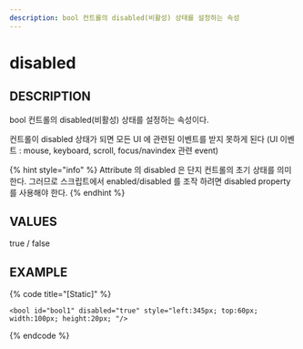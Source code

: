 ```yaml
---
description: bool 컨트롤의 disabled(비활성) 상태를 설정하는 속성
---
```


# disabled

## DESCRIPTION

bool 컨트롤의 disabled\(비활성\) 상태를 설정하는 속성이다.

컨트롤이 disabled 상태가 되면 모든 UI 에 관련된 이벤트를 받지 못하게 된다 \(UI 이벤트 : mouse, keyboard, scroll, focus/navindex 관련 event\)

{% hint style="info" %}
Attribute 의 disabled 은 단지 컨트롤의 초기 상태를 의미한다. 그러므로 스크립트에서 enabled/disabled 를 조작 하려면 disabled property 를 사용해야 한다.
{% endhint %}

## VALUES

true / false

## EXAMPLE

{% code title="\[Static\]" %}
```markup
<bool id="bool1" disabled="true" style="left:345px; top:60px; width:100px; height:20px; "/>
```
{% endcode %}

